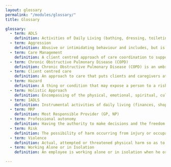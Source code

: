 ```yaml
--- 
layout: glossary
permalink: "/modules/glossary/"
title: Glossary

glossary:
  - term: ADLS
    definition: Activities of Daily Living (bathing, dressing, toileting)
  - term: Aggression
    definition: Abusive or intimidating behaviour and includes, but is not limited to, arguing, yelling, swearing at, insulting someone, acting out (hitting, kicking, throwing, breaking), leering, lewd comments, unwanted touching.
  - term: Care Management
    definition: A client centred approach of care coordination to support client and their caregivers in managing their health challenges more effectively 
  - term: Chronic Obstructive Pulmonary Disease (COPD)
    definition: Chronic Obstructive Pulmonary Disease (COPD) is an umbrella term used to describe chronic lung diseases that are characterized by persistent air flow limitation which is usually progressive. It is associated with enhanced chronic inflammatory responses in the airways and the lungs to noxious particles or gases.
  - term: Client centred care
    definition: An approach to care that puts clients and caregivers at the centre of their health and care by involving them in shared decision making
  - term: Hazard
    definition: A thing or condition that may expose a person to a risk of injury or occupational disease 
  - term: Holistic Approach
    definition: Encompassing of the physical, emotional, spiritual, cultural, cognitive, developmental, environmental and social needs of a client
  - term: IADLS
    definition: Instrumental activities of daily living (finances, shopping, meal prep, taking medications)
  - term: MRP
    definition: Most Responsible Provider (GP, NP)
  - term: Professional autonomy
    definition: Having the authority to make decisions and the freedom to act in accordance with one's professional knowledge base.
  - term: Risk
    definition: The possibility of harm occurring from injury or occupational disease that impacts a person’s health or safety. A risk requires a control plan intended to eliminate or control a ‘risk to workers’ health and safety. 
  - term: Violence
    definition: Actual, attempted or threatened physical harm so as to cause injury to a worker or gives reasonable cause to believe that the worker is at risk of injury.
  - term: Working Alone or in Isolation
    definition: An employee is working alone or in isolation when he or she does not have assistance readily available in case of emergency.

---
```

